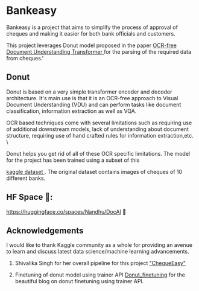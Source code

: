 # Bankeasy

Bankeasy is a project that aims to simplify the process of approval of cheques and making it easier for both bank officials and customers.

This project leverages Donut model proposed in the paper <a href="https://arxiv.org/abs/2111.15664/"> OCR-free Document Understanding Transformer </a> for the parsing of the required data from cheques.'

## Donut
Donut is based on a very simple transformer encoder and decoder architecture. It's main use is that it is an OCR-free approach to Visual Document Understanding (VDU) and can perform tasks like document classification, information extraction as well as VQA.


OCR based techniques come with several limitations such as requiring use of additional downstream models, lack of understanding about document structure, requiring use of hand crafted rules for information extraction,etc. \

Donut helps you get rid of all of these OCR specific limitations. The model for the project has been trained using a subset of this  

<a href="https://www.kaggle.com/datasets/medali1992/cheque-images/"> kaggle dataset </a>. The original dataset contains images of cheques of 10 different banks.

## HF Space 🤗: 
https://huggingface.co/spaces/Nandhu/DocAI 🍩


## Acknowledgements

I would like to thank Kaggle community as a whole for providing an avenue to learn and discuss latest data science/machine learning advancements.

1. Shivalika Singh for her overall pipeline for this project ["ChequeEasy"](https://medium.com/@shivalikasingh95/chequeeasy-banking-with-transformers-f49fb05960d3)

2. Finetuning of donut model using trainer API [Donut_finetuning](https://www.philschmid.de/fine-tuning-donut) for the beautiful blog on donut finetuning using trainer API.
